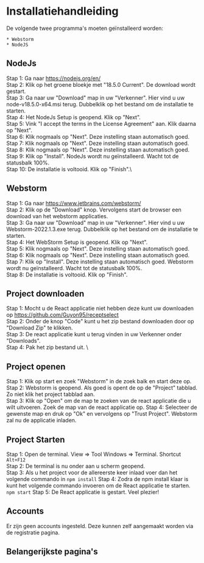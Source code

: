 # Installatiehandleiding

De volgende twee programma's moeten geïnstalleerd worden:

    * Webstorm
    * NodeJS

## NodeJs

Stap 1: Ga naar https://nodejs.org/en/ \
Stap 2: Klik op het groene bloekje met "18.5.0 Current". De download wordt gestart.\
Stap 3: Ga naar uw "Download" map in uw "Verkenner". Hier vind u uw node-v18.5.0-x64.msi terug. Dubbelklik op het bestand om de installatie te starten.\
Stap 4: Het NodeJs Setup is geopend. Klik op "Next".\
Stap 5: Vink "I accept the terms in the License Agreement" aan. Klik daarna op "Next". \
Stap 6: Klik nogmaals op "Next". Deze instelling staan automatisch goed. \
Stap 7: Klik nogmaals op "Next". Deze instelling staan automatisch goed. \
Stap 8: Klik nogmaals op "Next". Deze instelling staan automatisch goed. \
Stap 9: Klik op "Install". NodeJs wordt nu geïnstalleerd. Wacht tot de statusbalk 100%. \
Stap 10: De installatie is voltooid. Klik op "Finish".\

## Webstorm

Stap 1: Ga naar https://www.jetbrains.com/webstorm/ \
Stap 2: Klik op de "Download" knop. Vervolgens start de browser een download van het webstorm applicaties.\
Stap 3: Ga naar uw "Download" map in uw "Verkenner". Hier vind u uw Webstorm-2022.1.3.exe terug. Dubbelklik op het bestand om de installatie te starten.\
Stap 4: Het WebStorm Setup is geopend. Klik op "Next".\
Stap 5: Klik nogmaals op "Next". Deze instelling staan automatisch goed. \
Stap 6: Klik nogmaals op "Next". Deze instelling staan automatisch goed. \
Stap 7: Klik op "Install". Deze instelling staan automatisch goed. Webstorm wordt nu geïnstalleerd. Wacht tot de statusbalk 100%. \
Stap 8: De installatie is voltooid. Klik op "Finish".



## Project downloaden
Stap 1: Mocht u de React applicatie niet hebben deze kunt uw downloaden op https://github.com/Guyon95/receptselect \
Stap 2: Onder de knop "Code" kunt u het zip bestand downloaden door op "Download Zip" te klikken. \
Stap 3: De react applicatie kunt u terug vinden in uw Verkenner onder "Downloads". \
Stap 4: Pak het zip bestand uit. \

## Project openen
Stap 1: Klik op start en zoek "Webstorm" in de zoek balk en start deze op.\
Stap 2: Webstorm is geopend. Als goed is opent de op de "Project" tabblad. Zo niet klik het project tabblad aan.\
Stap 3: Klik op "Open" om de map te zoeken van de react applicatie die u wilt uitvoeren. Zoek de map van de react applicatie op.
Stap 4: Selecteer de gewenste map en druk op "Ok" en vervolgens op "Trust Project". Webstorm zal nu de applicatie inladen.

## Project Starten
Stap 1: Open de terminal. View => Tool Windows => Terminal. Shortcut `Alt+F12` \
Stap 2: De terminal is nu onder aan u scherm geopend. \
Stap 3: Als u het project voor de allereerste keer inlaad voer dan het volgende commando in `npm install`
Stap 4: Zodra de npm install klaar is kunt het volgende commando invoeren om de React applicatie te starten. `npm start`
Stap 5: De React applicatie is gestart. Veel plezier!

## Accounts
Er zijn geen accounts ingesteld. Deze kunnen zelf aangemaakt worden via de registratie pagina.

## Belangerijkste pagina's
